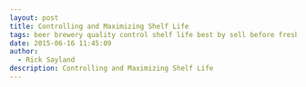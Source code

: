 ```yaml
---
layout: post
title: Controlling and Maximizing Shelf Life
tags: beer brewery quality control shelf life best by sell before freshness
date: 2015-06-16 11:45:09
author:
  - Rick Sayland
description: Controlling and Maximizing Shelf Life
---
```

